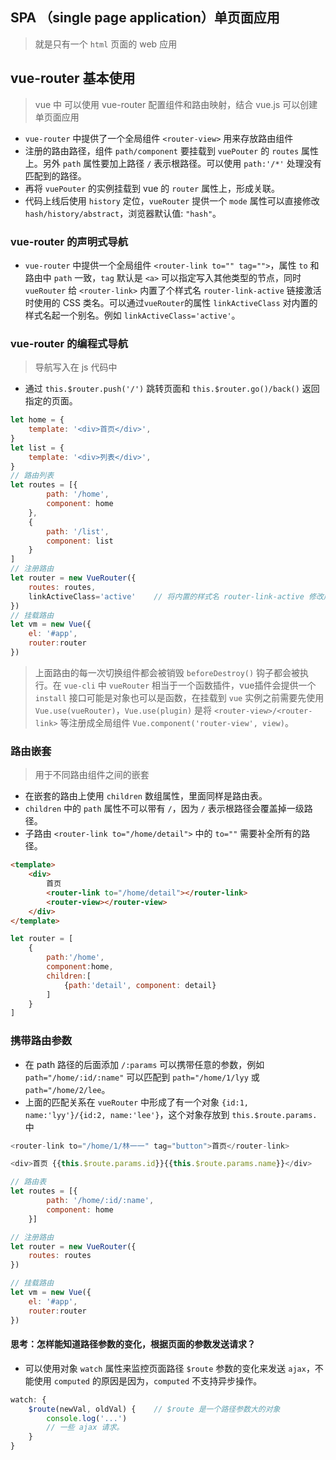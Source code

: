 ## SPA （single page application）单页面应用
> 就是只有一个 `html` 页面的 web 应用

## vue-router 基本使用
> vue 中 可以使用 vue-router 配置组件和路由映射，结合 vue.js 可以创建单页面应用
* `vue-router` 中提供了一个全局组件 `<router-view>` 用来存放路由组件
* 注册的路由路径，组件 `path/component` 要挂载到 `vuePouter` 的 `routes` 属性上。另外 `path` 属性要加上路径 `/` 表示根路径。可以使用 `path:'/*'` 处理没有匹配到的路径。
* 再将 `vuePouter` 的实例挂载到 vue 的 `router` 属性上，形成关联。
* 代码上线后使用 `history` 定位，`vueRouter` 提供一个 `mode` 属性可以直接修改 `hash/history/abstract`，浏览器默认值: `"hash"`。

### vue-router 的声明式导航
* `vue-router` 中提供一个全局组件 `<router-link to="" tag="">`，属性 `to` 和路由中 `path` 一致，`tag` 默认是 `<a>` 可以指定写入其他类型的节点，同时 `vueRouter` 给 `<router-link>` 内置了个样式名 `router-link-active` 链接激活时使用的 CSS 类名。可以通过`vueRouter`的属性 `linkActiveClass` 对内置的样式名起一个别名。例如 `linkActiveClass='active'`。


### vue-router 的编程式导航
> 导航写入在 js 代码中
* 通过 `this.$router.push('/')` 跳转页面和 `this.$router.go()/back()` 返回指定的页面。

``` js
let home = {
    template: '<div>首页</div>',
}
let list = {
    template: '<div>列表</div>',
}
// 路由列表
let routes = [{
        path: '/home',
        component: home
    },
    {
        path: '/list',
        component: list
    }
]
// 注册路由
let router = new VueRouter({
    routes: routes,
    linkActiveClass='active'    // 将内置的样式名 router-link-active 修改成`active`
})
// 挂载路由
let vm = new Vue({
    el: '#app',
    router:router
})
```
> 上面路由的每一次切换组件都会被销毁 `beforeDestroy()` 钩子都会被执行。在 `vue-cli` 中 `vueRouter` 相当于一个函数插件，vue插件会提供一个 `install` 接口可能是对象也可以是函数，在挂载到 `vue` 实例之前需要先使用 `Vue.use(vueRouter)`，`Vue.use(plugin)` 是将 `<router-view>/<router-link>` 等注册成全局组件 `Vue.component('router-view', view)`。


### 路由嵌套
> 用于不同路由组件之间的嵌套
* 在嵌套的路由上使用 `children` 数组属性，里面同样是路由表。
* `children` 中的 `path` 属性不可以带有 `/`，因为 `/` 表示根路径会覆盖掉一级路径。
* 子路由 `<router-link to="/home/detail">` 中的 `to=""` 需要补全所有的路径。
``` html
<template>
    <div>
        首页
        <router-link to="/home/detail"></router-link>
        <router-view></router-view>
    </div>
</template>
```
``` js
let router = [
    {
        path:'/home',
        component:home,
        children:[
            {path:'detail', component: detail}
        ]
    }
]
```

### 携带路由参数
* 在 path 路径的后面添加 `/:params` 可以携带任意的参数，例如 `path="/home/:id/:name"` 可以匹配到 `path="/home/1/lyy` 或 `path="/home/2/lee`。
* 上面的匹配关系在 `vueRouter` 中形成了有一个对象 `{id:1, name:'lyy'}/{id:2, name:'lee'}`，这个对象存放到 `this.$route.params.` 中
``` js
<router-link to="/home/1/林一一" tag="button">首页</router-link>

<div>首页 {{this.$route.params.id}}{{this.$route.params.name}}</div>

// 路由表
let routes = [{
        path: '/home/:id/:name',
        component: home
    }]

// 注册路由
let router = new VueRouter({
    routes: routes
})

// 挂载路由
let vm = new Vue({
    el: '#app',
    router:router
})
```

#### 思考：怎样能知道路径参数的变化，根据页面的参数发送请求？
* 可以使用对象 `watch` 属性来监控页面路径 `$route` 参数的变化来发送 `ajax`，不能使用 `computed` 的原因是因为，`computed` 不支持异步操作。
``` js
watch: {
    $route(newVal, oldVal) {    // $route 是一个路径参数大的对象
        console.log('...')
        // 一些 ajax 请求。
    }
}
```





